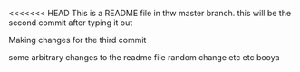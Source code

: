 <<<<<<< HEAD
This is a README file in thw master branch. this will be the second commit after typing it out

Making changes for the third commit

some arbitrary changes to the readme file
random change etc etc
booya
